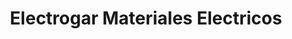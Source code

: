 ---
title: "Electrogar Materiales Electricos"
url: /leandro-n-alem/electrogar-materiales-electricos/
shop: Haushaltsgeräte
---